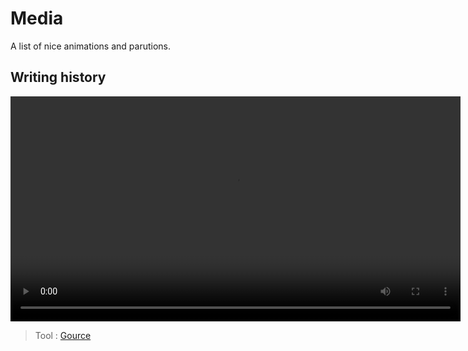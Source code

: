 # Media

A list of nice animations and parutions.

## Writing history

<video src="./to-1.0.0-alpha.mp4" alt="Writing history to 1.0.0-alpha" width="720px"></video>

> Tool : [Gource](https://gource.io)
